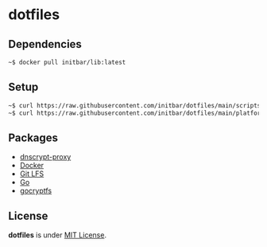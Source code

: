 # dotfiles

## Dependencies

```bash
~$ docker pull initbar/lib:latest
```

## Setup

```bash
~$ curl https://raw.githubusercontent.com/initbar/dotfiles/main/scripts/install.sh | bash
~$ curl https://raw.githubusercontent.com/initbar/dotfiles/main/platforms/linux.sh | bash
```

## Packages

- [dnscrypt-proxy](https://raw.githubusercontent.com/initbar/dotfiles/main/scripts/packages/dnscrypt-proxy.sh)
- [Docker](https://raw.githubusercontent.com/initbar/dotfiles/main/scripts/packages/docker.sh)
- [Git LFS](https://raw.githubusercontent.com/initbar/dotfiles/main/scripts/packages/git-lfs.sh)
- [Go](https://raw.githubusercontent.com/initbar/dotfiles/main/scripts/packages/go.sh)
- [gocryptfs](https://raw.githubusercontent.com/initbar/dotfiles/main/scripts/packages/gocryptfs.sh)

## License

**dotfiles** is under [MIT License](./LICENSE).
